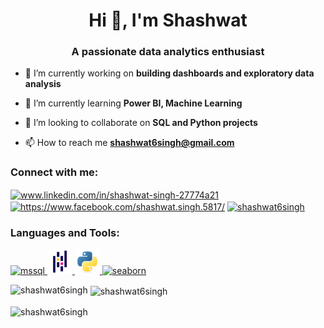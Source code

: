 <h1 align="center">Hi 👋, I'm Shashwat</h1>
<h3 align="center">A passionate data analytics enthusiast</h3>

- 🔭 I’m currently working on **building dashboards and exploratory data analysis**

- 🌱 I’m currently learning **Power BI, Machine Learning**

- 👯 I’m looking to collaborate on **SQL and Python projects**

- 📫 How to reach me **shashwat6singh@gmail.com**

<h3 align="left">Connect with me:</h3>
<p align="left">
<a href="https://linkedin.com/in/www.linkedin.com/in/shashwat-singh-27774a21" target="blank"><img align="center" src="https://raw.githubusercontent.com/rahuldkjain/github-profile-readme-generator/master/src/images/icons/Social/linked-in-alt.svg" alt="www.linkedin.com/in/shashwat-singh-27774a21" height="30" width="40" /></a>
<a href="https://fb.com/https://www.facebook.com/shashwat.singh.5817/" target="blank"><img align="center" src="https://raw.githubusercontent.com/rahuldkjain/github-profile-readme-generator/master/src/images/icons/Social/facebook.svg" alt="https://www.facebook.com/shashwat.singh.5817/" height="30" width="40" /></a>
<a href="https://instagram.com/shashwat6singh" target="blank"><img align="center" src="https://raw.githubusercontent.com/rahuldkjain/github-profile-readme-generator/master/src/images/icons/Social/instagram.svg" alt="shashwat6singh" height="30" width="40" /></a>
</p>

<h3 align="left">Languages and Tools:</h3>
<p align="left"> <a href="https://www.microsoft.com/en-us/sql-server" target="_blank" rel="noreferrer"> <img src="https://www.svgrepo.com/show/303229/microsoft-sql-server-logo.svg" alt="mssql" width="40" height="40"/> </a> <a href="https://pandas.pydata.org/" target="_blank" rel="noreferrer"> <img src="https://raw.githubusercontent.com/devicons/devicon/2ae2a900d2f041da66e950e4d48052658d850630/icons/pandas/pandas-original.svg" alt="pandas" width="40" height="40"/> </a> <a href="https://www.python.org" target="_blank" rel="noreferrer"> <img src="https://raw.githubusercontent.com/devicons/devicon/master/icons/python/python-original.svg" alt="python" width="40" height="40"/> </a> <a href="https://seaborn.pydata.org/" target="_blank" rel="noreferrer"> <img src="https://seaborn.pydata.org/_images/logo-mark-lightbg.svg" alt="seaborn" width="40" height="40"/> </a> </p>

<p><img align="left" src="https://github-readme-stats.vercel.app/api/top-langs?username=shashwat6singh&show_icons=true&locale=en&layout=compact" alt="shashwat6singh" /></p>

<p>&nbsp;<img align="center" src="https://github-readme-stats.vercel.app/api?username=shashwat6singh&show_icons=true&locale=en" alt="shashwat6singh" /></p>

<p><img align="center" src="https://github-readme-streak-stats.herokuapp.com/?user=shashwat6singh&" alt="shashwat6singh" /></p>
